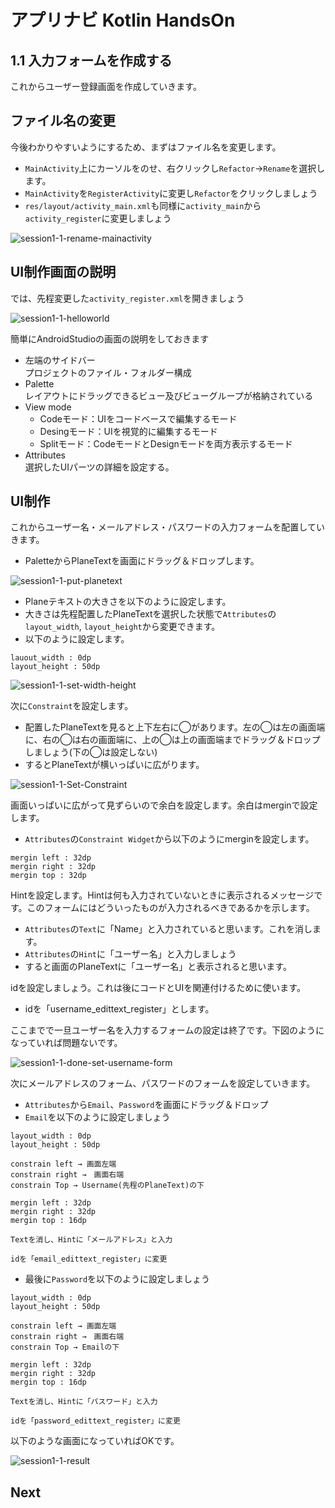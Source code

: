 # アプリナビ Kotlin HandsOn

## 1.1 入力フォームを作成する

これからユーザー登録画面を作成していきます。

## ファイル名の変更

今後わかりやすいようにするため、まずはファイル名を変更します。

- `MainActivity`上にカーソルをのせ、右クリックし`Refactor`→`Rename`を選択します。
- `MainActivity`を`RegisterActivity`に変更し`Refactor`をクリックしましょう
- `res/layout/activity_main.xml`も同様に`activity_main`から`activity_register`に変更しましょう

![session1-1-rename-mainactivity](https://user-images.githubusercontent.com/57338033/156504019-db0913b0-2174-4c5d-adb2-9742651fc47e.png)

## UI制作画面の説明

では、先程変更した`activity_register.xml`を開きましょう

![session1-1-helloworld](https://user-images.githubusercontent.com/57338033/156507290-de907a28-ed9f-444c-b81f-84324778ab59.png)

簡単にAndroidStudioの画面の説明をしておきます
- 左端のサイドバー<br>
プロジェクトのファイル・フォルダー構成
- Palette<br>
レイアウトにドラッグできるビュー及びビューグループが格納されている
- View mode<br>
  - Codeモード：UIをコードベースで編集するモード
  - Desingモード：UIを視覚的に編集するモード
  - Splitモード：CodeモードとDesignモードを両方表示するモード
 - Attributes <br>
 選択したUIパーツの詳細を設定する。

## UI制作

これからユーザー名・メールアドレス・パスワードの入力フォームを配置していきます。
 - PaletteからPlaneTextを画面にドラッグ＆ドロップします。
 
 ![session1-1-put-planetext](https://user-images.githubusercontent.com/57338033/156542377-ddd91435-1dce-4d6c-af42-188766603172.png)

 - Planeテキストの大きさを以下のように設定します。
 - 大きさは先程配置したPlaneTextを選択した状態で`Attributes`の`layout_width`, `layout_height`から変更できます。
 - 以下のように設定します。
 ```
 lauout_width : 0dp
 layout_height : 50dp
 ``` 
![session1-1-set-width-height](https://user-images.githubusercontent.com/57338033/156543586-dab474a8-104e-4bb0-94d3-b8f6b85a0c7b.png)

次に`Constraint`を設定します。
- 配置したPlaneTextを見ると上下左右に◯があります。左の◯は左の画面端に、右の◯は右の画面端に、上の◯は上の画面端までドラッグ＆ドロップしましょう(下の◯は設定しない)
- するとPlaneTextが横いっぱいに広がります。

![session1-1-Set-Constraint](https://user-images.githubusercontent.com/57338033/156557363-ed873e4f-1d22-4d1a-aa3d-18fb255b1891.png)

画面いっぱいに広がって見ずらいので余白を設定します。余白はmerginで設定します。
- `Attributes`の`Constraint Widget`から以下のようにmerginを設定します。
```
mergin left : 32dp
mergin right : 32dp
mergin top : 32dp
```

Hintを設定します。Hintは何も入力されていないときに表示されるメッセージです。このフォームにはどういったものが入力されるべきであるかを示します。
- `Attributes`の`Text`に「Name」と入力されていると思います。これを消します。
- `Attributes`の`Hint`に「ユーザー名」と入力しましょう
- すると画面のPlaneTextに「ユーザー名」と表示されると思います。

idを設定しましょう。これは後にコードとUIを関連付けるために使います。
- idを「username_edittext_register」とします。<br>

ここまでで一旦ユーザー名を入力するフォームの設定は終了です。下図のようになっていれば問題ないです。

![session1-1-done-set-username-form](https://user-images.githubusercontent.com/57338033/156560816-44de6c78-c313-416c-8c4a-32466da7c7f6.png)

次にメールアドレスのフォーム、パスワードのフォームを設定していきます。
- `Attributes`から`Email`、`Password`を画面にドラッグ＆ドロップ
- `Email`を以下のように設定しましょう
```
layout_width : 0dp
layout_height : 50dp

constrain left → 画面左端
constrain right →　画面右端
constrain Top → Username(先程のPlaneText)の下

mergin left : 32dp
mergin right : 32dp
mergin top : 16dp

Textを消し、Hintに「メールアドレス」と入力

idを「email_edittext_register」に変更
```

- 最後に`Password`を以下のように設定しましょう
```
layout_width : 0dp
layout_height : 50dp

constrain left → 画面左端
constrain right →　画面右端
constrain Top → Emailの下

mergin left : 32dp
mergin right : 32dp
mergin top : 16dp

Textを消し、Hintに「パスワード」と入力

idを「password_edittext_register」に変更
```
以下のような画面になっていればOKです。

![session1-1-result](https://user-images.githubusercontent.com/57338033/156562495-dbf88cce-1250-4cbc-8fd1-0210ae8f232c.png)

## Next
